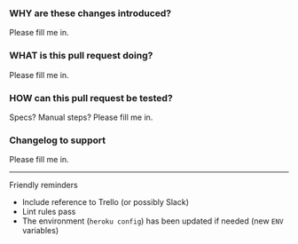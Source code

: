 ### WHY are these changes introduced?

Please fill me in.

### WHAT is this pull request doing?

Please fill me in.

### HOW can this pull request be tested?

Specs? Manual steps? Please fill me in.

### Changelog to support

Please fill me in.

---

Friendly reminders

- Include reference to Trello (or possibly Slack)
- Lint rules pass
- The environment (`heroku config`) has been updated if needed (new `ENV` variables)
